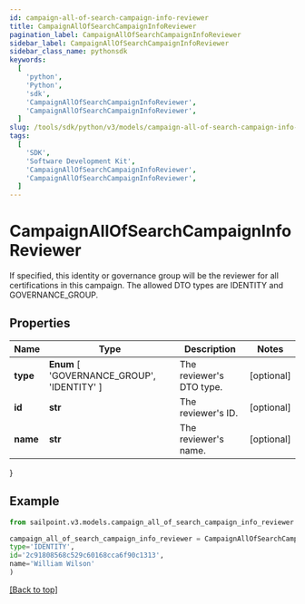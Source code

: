```yaml
---
id: campaign-all-of-search-campaign-info-reviewer
title: CampaignAllOfSearchCampaignInfoReviewer
pagination_label: CampaignAllOfSearchCampaignInfoReviewer
sidebar_label: CampaignAllOfSearchCampaignInfoReviewer
sidebar_class_name: pythonsdk
keywords:
  [
    'python',
    'Python',
    'sdk',
    'CampaignAllOfSearchCampaignInfoReviewer',
    'CampaignAllOfSearchCampaignInfoReviewer',
  ]
slug: /tools/sdk/python/v3/models/campaign-all-of-search-campaign-info-reviewer
tags:
  [
    'SDK',
    'Software Development Kit',
    'CampaignAllOfSearchCampaignInfoReviewer',
    'CampaignAllOfSearchCampaignInfoReviewer',
  ]
---
```


# CampaignAllOfSearchCampaignInfoReviewer

If specified, this identity or governance group will be the reviewer for all certifications in this campaign. The allowed DTO types are IDENTITY and GOVERNANCE_GROUP.

## Properties

| Name | Type | Description | Notes |
| --- | --- | --- | --- |
| **type** | **Enum** [ 'GOVERNANCE_GROUP', 'IDENTITY' ] | The reviewer's DTO type. | [optional] |
| **id** | **str** | The reviewer's ID. | [optional] |
| **name** | **str** | The reviewer's name. | [optional] |

}

## Example

```python
from sailpoint.v3.models.campaign_all_of_search_campaign_info_reviewer import CampaignAllOfSearchCampaignInfoReviewer

campaign_all_of_search_campaign_info_reviewer = CampaignAllOfSearchCampaignInfoReviewer(
type='IDENTITY',
id='2c91808568c529c60168cca6f90c1313',
name='William Wilson'
)

```

[[Back to top]](#)
